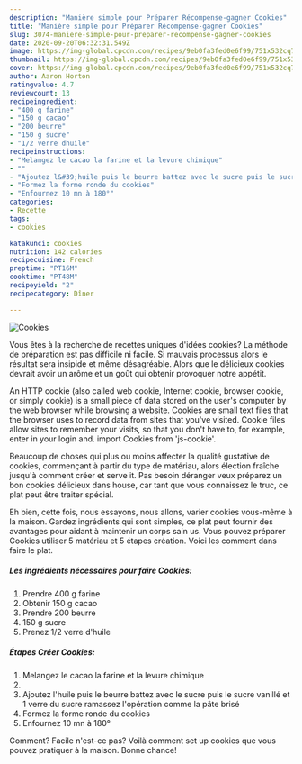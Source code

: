 ```yaml
---
description: "Manière simple pour Préparer Récompense-gagner Cookies"
title: "Manière simple pour Préparer Récompense-gagner Cookies"
slug: 3074-maniere-simple-pour-preparer-recompense-gagner-cookies
date: 2020-09-20T06:32:31.549Z
image: https://img-global.cpcdn.com/recipes/9eb0fa3fed0e6f99/751x532cq70/cookies-photo-principale-de-la-recette.jpg
thumbnail: https://img-global.cpcdn.com/recipes/9eb0fa3fed0e6f99/751x532cq70/cookies-photo-principale-de-la-recette.jpg
cover: https://img-global.cpcdn.com/recipes/9eb0fa3fed0e6f99/751x532cq70/cookies-photo-principale-de-la-recette.jpg
author: Aaron Horton
ratingvalue: 4.7
reviewcount: 13
recipeingredient:
- "400 g farine"
- "150 g cacao"
- "200 beurre"
- "150 g sucre"
- "1/2 verre dhuile"
recipeinstructions:
- "Melangez le cacao la farine et la levure chimique"
- ""
- "Ajoutez l&#39;huile puis le beurre battez avec le sucre puis le sucre vanillé et 1 verre du sucre ramassez l&#39;opération comme la pâte brisé"
- "Formez la forme ronde du cookies"
- "Enfournez 10 mn à 180°"
categories:
- Recette
tags:
- cookies

katakunci: cookies 
nutrition: 142 calories
recipecuisine: French
preptime: "PT16M"
cooktime: "PT48M"
recipeyield: "2"
recipecategory: Dîner

---
```



![Cookies](https://img-global.cpcdn.com/recipes/9eb0fa3fed0e6f99/751x532cq70/cookies-photo-principale-de-la-recette.jpg)

Vous êtes à la recherche de recettes uniques d'idées cookies? La méthode de préparation est pas difficile ni facile. Si mauvais processus alors le résultat sera insipide et même désagréable. Alors que le délicieux cookies devrait avoir un arôme et un goût qui obtenir provoquer notre appétit.

An HTTP cookie (also called web cookie, Internet cookie, browser cookie, or simply cookie) is a small piece of data stored on the user&#39;s computer by the web browser while browsing a website. Cookies are small text files that the browser uses to record data from sites that you&#39;ve visited. Cookie files allow sites to remember your visits, so that you don&#39;t have to, for example, enter in your login and. import Cookies from &#39;js-cookie&#39;.

Beaucoup de choses qui plus ou moins affecter la qualité gustative de cookies, commençant à partir du type de matériau, alors élection fraîche jusqu'à comment créer et serve it. Pas besoin déranger veux préparez un bon cookies délicieux dans house, car tant que vous connaissez le truc, ce plat peut être traiter spécial.


Eh bien, cette fois, nous essayons, nous allons, varier cookies vous-même à la maison. Gardez ingrédients qui sont simples, ce plat peut fournir des avantages pour aidant à maintenir un corps sain us. Vous pouvez préparer Cookies utiliser 5 matériau et 5 étapes création. Voici les comment dans faire le plat.

<!--inarticleads1-->

##### Les ingrédients nécessaires pour faire Cookies:

1. Prendre 400 g farine
1. Obtenir 150 g cacao
1. Prendre 200 beurre
1.  150 g sucre
1. Prenez 1/2 verre d&#39;huile




<!--inarticleads2-->

##### Étapes Créer Cookies:

1. Melangez le cacao la farine et la levure chimique
1. 
1. Ajoutez l&#39;huile puis le beurre battez avec le sucre puis le sucre vanillé et 1 verre du sucre ramassez l&#39;opération comme la pâte brisé
1. Formez la forme ronde du cookies
1. Enfournez 10 mn à 180°





Comment? Facile n'est-ce pas? Voilà comment set up cookies que vous pouvez pratiquer à la maison. Bonne chance!
